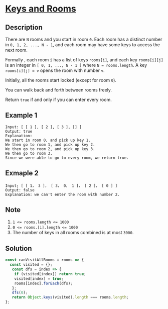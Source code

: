# [Keys and Rooms](https://leetcode.com/problems/keys-and-rooms/)

## Description

There are `N` rooms and you start in room `0`. Each room has a distinct number in `0, 1, 2, ..., N - 1`, and each room may have some keys to access the next room.

Formally , each room `i` has a list of keys `rooms[i]`, and each key `rooms[i][j]` is an integer in `[ 0, 1, ..., N - 1 ]` where `N = rooms.length`. A key `rooms[i][j] = v` opens the room with number `v`.

Initially, all the rooms start locked (except for room `0`).

You can walk back and forth between rooms freely.

Return `true` if and only if you can enter every room.

## Example 1

```e.g.
Input: [ [ 1 ], [ 2 ], [ 3 ], [] ]
Output: true
Explanation:
We start in room 0, and pick up key 1.
We then go to room 1, and pick up key 2.
We then go to room 2, and pick up key 3.
We then go to room 3.
Since we were able to go to every room, we return true.
```

## Exmaple 2

```e.g.
Input; [ [ 1， 3 ]， [ 3， 0， 1 ]， [ 2 ]， [ 0 ] ]
Output: false
Explanation: we can't enter the room with number 2.
```

## Note

1. `1 <= rooms.length <= 1000`
2. `0 <= rooms.[i].length <= 1000`
3. The number of keys in all rooms combined is at most `3000`.

## Solution

```javascript
const canVisitAllRooms = rooms => {
  const visited = {};
   const dfs = index => {
    if (visited[index]) return true;
    visited[index] = true;
    rooms[index].forEach(dfs);
   };
   dfs(0);
   return Object.keys(visited).length === rooms.length;
};
```
